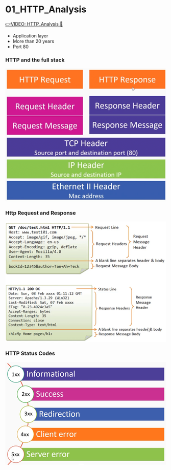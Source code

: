# 01_HTTP_Analysis

[👉VIDEO: HTTP_Analysis &#128279;](https://codered.eccouncil.org/courseVideo/practical-wireshark?lessonId=98e014b5-9457-4214-a52d-cde0163a6a41&finalAssessment=false)

- Application layer
- More than 20 years
- Port 80

### HTTP and the full stack

![](img/http.png)

### Http Request and Response

![](img/reqandres.png)

### HTTP Status Codes

![](img/status_code.png)
